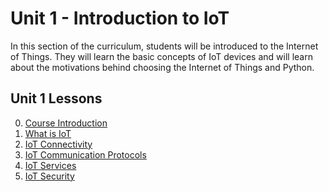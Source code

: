 # Unit 1 - Introduction to IoT

In this section of the curriculum, students will be introduced to the Internet of Things.  They will learn the basic concepts of IoT devices 
and will learn about the motivations  behind choosing the Internet of Things and Python.

## Unit 1 Lessons

0. [Course Introduction](Unit1.0/)
1. [What is IoT](Unit1.1/)
2. [IoT Connectivity](Unit1.2/)
3. [IoT Communication Protocols](Unit1.3/)
4. [IoT Services](Unit1.4/)
5. [IoT Security](Unit1.5/)
